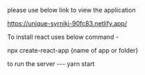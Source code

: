please use below link to view the application

https://unique-syrniki-90fc83.netlify.app/

To install react uses below command -

npx create-react-app {name of app or folder}

to run the server --- yarn start